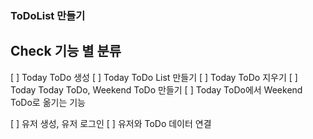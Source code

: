### ToDoList 만들기

## Check 기능 별 분류

[ ] Today ToDo 생성
[ ] Today ToDo List 만들기
[ ] Today ToDo 지우기
[ ] Today Today ToDo, Weekend ToDo 만들기
[ ] Today ToDo에서 Weekend ToDo로 옮기는 기능

[ ] 유저 생성, 유저 로그인
[ ] 유저와 ToDo 데이터 연결
